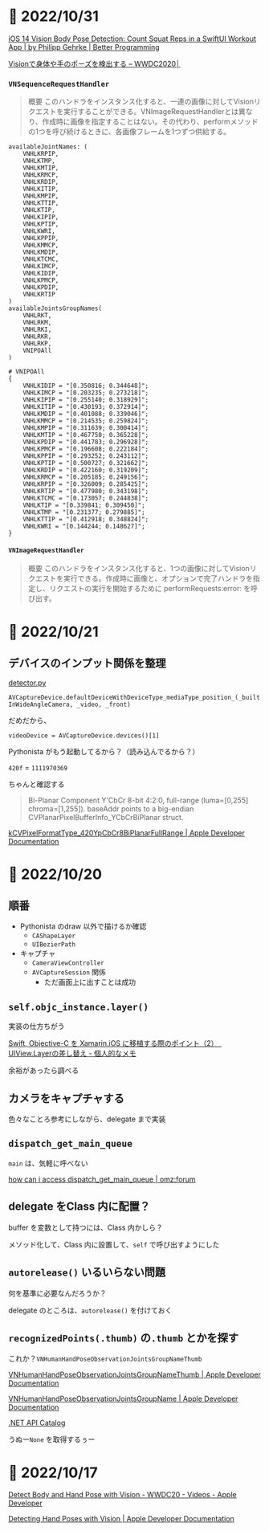 # 📝 2022/10/31

[iOS 14 Vision Body Pose Detection: Count Squat Reps in a SwiftUI Workout App | by Philipp Gehrke | Better Programming](https://betterprogramming.pub/ios-14-vision-body-pose-detection-count-squat-reps-in-a-workout-c88991f7cad4)


[Visionで身体や手のポーズを検出する – WWDC2020│](https://plum-plus.jp/2020/11/06/vision%e3%81%a7%e8%ba%ab%e4%bd%93%e3%82%84%e6%89%8b%e3%81%ae%e3%83%9d%e3%83%bc%e3%82%ba%e3%82%92%e6%a4%9c%e5%87%ba%e3%81%99%e3%82%8b-wwdc2020/)


### `VNSequenceRequestHandler`

> 概要
> このハンドラをインスタンス化すると、一連の画像に対してVisionリクエストを実行することができる。VNImageRequestHandlerとは異なり、作成時に画像を指定することはない。その代わり、performメソッドの1つを呼び続けるときに、各画像フレームを1つずつ供給する。

``` .log
availableJointNames: (
    VNHLKRPIP,
    VNHLKTMP,
    VNHLKMTIP,
    VNHLKRMCP,
    VNHLKRDIP,
    VNHLKITIP,
    VNHLKMPIP,
    VNHLKTTIP,
    VNHLKTIP,
    VNHLKIPIP,
    VNHLKPTIP,
    VNHLKWRI,
    VNHLKPPIP,
    VNHLKMMCP,
    VNHLKMDIP,
    VNHLKTCMC,
    VNHLKIMCP,
    VNHLKIDIP,
    VNHLKPMCP,
    VNHLKPDIP,
    VNHLKRTIP
)
availableJointsGroupNames(
    VNHLRKT,
    VNHLRKM,
    VNHLRKI,
    VNHLRKR,
    VNHLRKP,
    VNIPOAll
)

```



``` .log
# VNIPOAll
{
    VNHLKIDIP = "[0.350816; 0.344648]";
    VNHLKIMCP = "[0.203235; 0.273218]";
    VNHLKIPIP = "[0.255140; 0.318929]";
    VNHLKITIP = "[0.430193; 0.372914]";
    VNHLKMDIP = "[0.401088; 0.339046]";
    VNHLKMMCP = "[0.214535; 0.259824]";
    VNHLKMPIP = "[0.311639; 0.300414]";
    VNHLKMTIP = "[0.467750; 0.365228]";
    VNHLKPDIP = "[0.441783; 0.296928]";
    VNHLKPMCP = "[0.196608; 0.222184]";
    VNHLKPPIP = "[0.293252; 0.243112]";
    VNHLKPTIP = "[0.500727; 0.321662]";
    VNHLKRDIP = "[0.422160; 0.319209]";
    VNHLKRMCP = "[0.205185; 0.249156]";
    VNHLKRPIP = "[0.326009; 0.285425]";
    VNHLKRTIP = "[0.477980; 0.343198]";
    VNHLKTCMC = "[0.173057; 0.244838]";
    VNHLKTIP = "[0.339841; 0.309450]";
    VNHLKTMP = "[0.231377; 0.279885]";
    VNHLKTTIP = "[0.412918; 0.348824]";
    VNHLKWRI = "[0.144244; 0.148627]";
}
```



#### `VNImageRequestHandler`

> 概要
> このハンドラをインスタンス化すると、1つの画像に対してVisionリクエストを実行できる。作成時に画像と、オプションで完了ハンドラを指定し、リクエストの実行を開始するために performRequests:error: を呼び出す。

# 📝 2022/10/21

## デバイスのインプット関係を整理

[detector.py](https://gist.github.com/jsbain/424d4fe1a3c0b1ae3fd705d72f665c1e)

`AVCaptureDevice.defaultDeviceWithDeviceType_mediaType_position_(_builtInWideAngleCamera, _video, _front)`

だめだから、

`videoDevice = AVCaptureDevice.devices()[1]`

Pythonista がもう起動してるから？（読み込んでるから？）

`420f` = `1111970369`

ちゃんと確認する

> Bi-Planar Component Y'CbCr 8-bit 4:2:0, full-range (luma=[0,255] chroma=[1,255]). baseAddr points to a big-endian CVPlanarPixelBufferInfo_YCbCrBiPlanar struct.

[kCVPixelFormatType_420YpCbCr8BiPlanarFullRange | Apple Developer Documentation](https://developer.apple.com/documentation/corevideo/1563591-pixel_format_identifiers/kcvpixelformattype_420ypcbcr8biplanarfullrange?language=objc)

# 📝 2022/10/20

## 順番

- Pythonista のdraw 以外で描けるか確認
  - `CAShapeLayer`
  - `UIBezierPath`
- キャプチャ
  - `CameraViewController`
  - `AVCaptureSession` 関係
    - ただ画面上に出すことは成功

## `self.objc_instance.layer()`

実装の仕方ちがう

[Swift, Objective-C を Xamarin.iOS に移植する際のポイント（2）　UIView.Layerの差し替え - 個人的なメモ](https://hiro128.hatenablog.jp/entry/2017/09/30/234916)

余裕があったら調べる

## カメラをキャプチャする

色々なことろ参考にしながら、delegate まで実装

## `dispatch_get_main_queue`

`main` は、気軽に呼べない

[how can i access dispatch_get_main_queue | omz:forum](https://forum.omz-software.com/topic/6204/how-can-i-access-dispatch_get_main_queue/2)

## delegate をClass 内に配置？

buffer を変数として持つには、Class 内かしら？

メソッド化して、Class 内に設置して、`self` で呼び出すようにした

## `autorelease()` いるいらない問題

何を基準に必要なんだろうか？

delegate のところは、`autorelease()` を付けておく

## `recognizedPoints(.thumb)` の`.thumb` とかを探す

これか？`VNHumanHandPoseObservationJointsGroupNameThumb`

[VNHumanHandPoseObservationJointsGroupNameThumb | Apple Developer Documentation](https://developer.apple.com/documentation/vision/vnhumanhandposeobservationjointsgroupnamethumb?language=objc)

[VNHumanHandPoseObservationJointsGroupName | Apple Developer Documentation](https://developer.apple.com/documentation/vision/vnhumanhandposeobservationjointsgroupname?changes=_10_8&language=objc)

[.NET API Catalog](https://apisof.net/catalog/07929f76-9c5c-2bd2-50d0-6a477473f016)

うぬー`None` を取得するぅー

# 📝 2022/10/17

[Detect Body and Hand Pose with Vision - WWDC20 - Videos - Apple Developer](https://developer.apple.com/videos/play/wwdc2020/10653/)

[Detecting Hand Poses with Vision | Apple Developer Documentation](https://developer.apple.com/documentation/vision/detecting_hand_poses_with_vision?language=objc)
